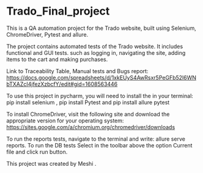 # Trado_Final_project
This is a QA automation project for the Trado website, built using
Selenium, ChromeDriver, Pytest and allure.

The project contains automated tests of the Trado website. It includes functional and GUI tests.
such as logging in, navigating the site, adding items to the cart and making purchases.

Link to Traceability Table, Manual tests and Bugs report: https://docs.google.com/spreadsheets/d/1xkEUyS4AwRsxr5PeGFb52l6WNbTXAZcI4jfezXzbcfY/edit#gid=1608563446

To use this project in pycharm, you will need to install the in your terminal:
pip install selenium ,
pip install Pytest and
pip install allure pytest

To install ChromeDriver, visit the following site and download the appropriate version for your operating system: https://sites.google.com/a/chromium.org/chromedriver/downloads 

To run the reports tests, navigate to the terminal and write: allure serve reports.
To run the DB tests Select in the toolbar above the option Current file and click run button.

This project was created by Meshi .
